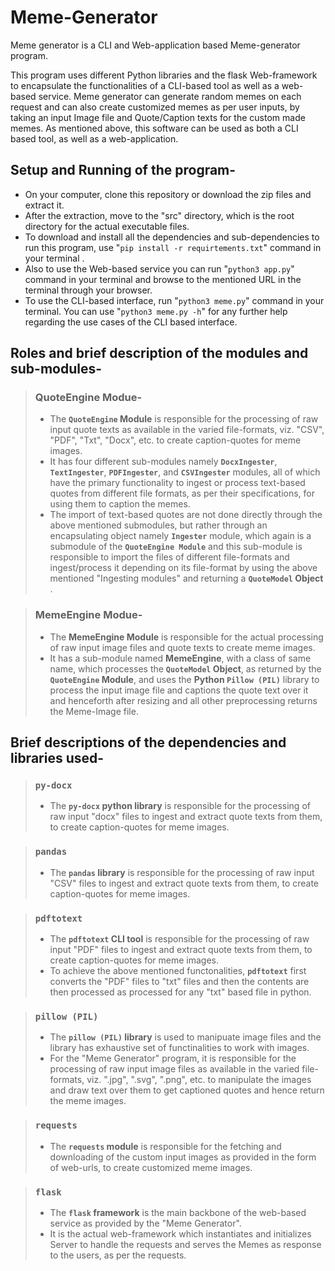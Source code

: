 # Meme-Generator
<p>Meme generator is a CLI and Web-application based Meme-generator program.</p>
This program uses different Python libraries and the flask Web-framework to encapsulate the functionalities of a CLI-based tool as well as a web-based service. Meme generator can generate random memes on each request and can also create customized memes as per user inputs, by taking an input Image file and Quote/Caption texts for the custom made memes. As mentioned above, this software can be used as both a CLI based tool, as well as a web-application.

## Setup and Running of the program-
* On your computer, clone this repository or download the zip files and extract it.
* After the extraction, move to the "src" directory, which is the root directory for the actual executable files.
* To download and install all the dependencies and sub-dependencies to run this program, use "`pip install -r requirtements.txt`" command in your terminal .
* Also to use the Web-based service you can run "`python3 app.py`" command in your terminal and browse to the mentioned URL in the terminal through your browser.
* To use the CLI-based interface, run "`python3 meme.py`" command in your terminal. You can use "`python3 meme.py -h`" for any further help regarding the use cases of the CLI based interface.

## Roles and brief description of the modules and sub-modules-
> ### QuoteEngine Modue-
> * The **`QuoteEngine` Module** is responsible for the processing of raw input quote texts as available in the varied file-formats, viz. "CSV", "PDF", "Txt", "Docx", etc. to create caption-quotes for meme images.
> * It has four different sub-modules namely **`DocxIngester`**, **`TextIngester`**, **`PDFIngester`**, and **`CSVIngester`** modules, all of which have the primary functionality to ingest or process text-based quotes from different file formats, as per their specifications, for using them to caption the memes.
> * The import of text-based quotes are not done directly through the above mentioned submodules, but rather through an encapsulating object namely **`Ingester`** module, which again is a submodule of the **`QuoteEngine Module`** and this sub-module is responsible to import the files of different file-formats and ingest/process it depending on its file-format by using the above mentioned "Ingesting modules" and returning a **`QuoteModel` Object** .

> ### MemeEngine Modue-
> * The **MemeEngine Module** is responsible for the actual processing of raw input image files and quote texts to create meme images.
> * It has a sub-module named **MemeEngine**, with a class of same name, which processes the **`QuoteModel` Object**, as returned by the **`QuoteEngine` Module**, and uses the **Python `Pillow (PIL)`** library to process the input image file and captions the quote text over it and henceforth after resizing and all other preprocessing returns the Meme-Image file.

## Brief descriptions of the dependencies and libraries used-
> ### `py-docx` 
> * The **`py-docx` python library** is responsible for the processing of raw input "docx" files to ingest and extract quote texts from them, to create caption-quotes for meme images.

> ### `pandas`
> * The **`pandas` library** is responsible for the processing of raw input "CSV" files to ingest and extract quote texts from them, to create caption-quotes for meme images.

> ### `pdftotext`
> * The **`pdftotext` CLI tool** is responsible for the processing of raw input "PDF" files to ingest and extract quote texts from them, to create caption-quotes for meme images. 
> * To achieve the above mentioned functonalities, **`pdftotext`** first converts the "PDF" files to "txt" files and then the contents are then processed as processed for any "txt" based file in python. 

> ### `pillow (PIL)`
> * The **`pillow (PIL)` library** is used to manipuate image files and the library has exhaustive set of functinalities to work with images.
> * For the "Meme Generator" program, it is responsible for the processing of raw input image files as available in the varied file-formats, viz. ".jpg", ".svg", ".png", etc. to manipulate the images and draw text over them to get captioned quotes and hence return the meme images.

> ### `requests`
> * The **`requests` module** is responsible for the fetching and downloading of the custom input images as provided in the form of web-urls, to create customized meme images.

> ### `flask`
> * The **`flask` framework** is the main backbone of the web-based service as provided by the "Meme Generator".
> * It is the actual web-framework which instantiates and initializes Server to handle the requests and serves the Memes as response to the users, as per the requests. 


